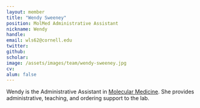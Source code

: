 ```yaml
---
layout: member
title: "Wendy Sweeney"
position: MolMed Administrative Assistant
nickname: Wendy
handle: 
email: wls62@cornell.edu
twitter: 
github: 
scholar: 
image: /assets/images/team/wendy-sweeney.jpg
cv: 
alum: false
---
```

Wendy is the Administrative Assistant in [Molecular Medicine]. She provides administrative, teaching, and ordering support to the lab. 

[Molecular Medicine]: https://www.vet.cornell.edu/departments/molecular-medicine
